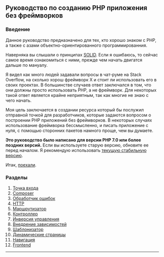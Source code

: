 ## Руководство по созданию PHP приложения без фреймворков

### Введение

Данное руководство предназначено для тех, кто хорошо знаком с PHP, а также с азами объектно-ориентированного программированния.

Наверняка вы слышали о принципах [SOLID](https://ru.wikipedia.org/wiki/SOLID_(%D0%BE%D0%B1%D1%8A%D0%B5%D0%BA%D1%82%D0%BD%D0%BE-%D0%BE%D1%80%D0%B8%D0%B5%D0%BD%D1%82%D0%B8%D1%80%D0%BE%D0%B2%D0%B0%D0%BD%D0%BD%D0%BE%D0%B5_%D0%BF%D1%80%D0%BE%D0%B3%D1%80%D0%B0%D0%BC%D0%BC%D0%B8%D1%80%D0%BE%D0%B2%D0%B0%D0%BD%D0%B8%D0%B5)). Если я ошибаюсь, то сейчас самое время ознакомиться с ними, прежде чем начать двигатся дальше по мануалу.

Я видел как много людей задавали вопросы в чат-руме на Stack Overflow, на сколько хорош фреймворк X и стоит ли использовать его в своих проектах. В большинстве случаев ответ заключался в том, что они должны просто использовать PHP, а не фреймворк. Для некоторых такой ответ является крайне неприятным, так как многие не знаю с чего начать.

Моя цель заключается в создании ресурса который бы послужил отправной точкой для разработчиков, которые задаются вопросом о построении PHP приложений без фреймворков. В некоторых случаях использование фреймворка бессмысленно, и писать приложение с нуля, с помощью сторонних пакетов намного проще, чем вы думаете.

**Это руководство было написано для версии PHP 7.0 или более поздних версий.** Если вы используете старую версию, обновите ее перед началом. Я рекомендую использовать [текущую стабильную версию](http://php.net/downloads.php).

Итак, [поехали](01-front-controller.md).

### Разделы

1. [Точка входа](01-front-controller.md)
2. [Composer](02-composer.md)
3. [Обработчик ошибок](03-error-handler.md)
4. [HTTP](04-http.md)
5. [Маршрутизатор](05-router.md)
6. [Контроллер](06-controller.md)
7. [Инверсия управления](07-inversion-of-control.md)
8. [Внедрение зависимостей](08-dependency-injector.md)
9. [Шаблонизатор](09-templating.md)
10. [Динамические страницы](10-dynamic-pages.md)
11. [Навигация](11-page-menu.md)
12. [Frontend](12-frontend.md)

---
